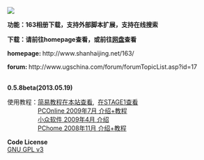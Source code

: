 <p><img src=http://www.shanhaijing.net/163/ox163.jpg border=0 /></p>
<p><b>功能：163相册下载，支持外部脚本扩展，支持在线搜索</b></p>
<p><b>下载：请前往homepage查看，或前往<a href="http://pan.baidu.com/s/1hqvHdA0#dir/path=%2FOX163%2FOX163%20archivers" target="_blank">网盘</a>查看</b></p>
<p><b>homepage: </b>http://www.shanhaijing.net/163/</p>
<p><b>forum: </b>http://www.ugschina.com/forum/forumTopicList.asp?id=17<br><br></p>
<p><strong>0.5.8beta(2013.05.19)</strong></p>
<p>使用教程：<A href="http://www.ugschina.com/forum/forumTopicRead.asp?id=943" target="_blank">简易教程在本站查看</A>,  <A href="http://bbs.saraba1st.com/2b/read-htm-tid-375674.html" target="_blank">在STAGE1查看</A><BR>
　　　　　<A href="http://pcedu.pconline.com.cn/soft/wl/ftp/0907/1701508.html" target="_blank">PCOnline 2009年7月 介绍+教程</A><BR>
　　　　　<A href="http://www.appinn.com/ox163/" target="_blank">小众软件 2009年4月 介绍</A><BR>
　　　　　<A href="http://article.pchome.net/content-755986.html" target="_blank">PChome   2008年11月 介绍+教程</A></p>
<p><strong>Code License</strong><BR>
<A href="http://www.gnu.org/licenses/gpl.html" target="_blank">GNU GPL v3</A></p>
